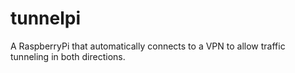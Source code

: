 # tunnelpi

A RaspberryPi that automatically connects to a VPN to allow traffic tunneling in both directions.
